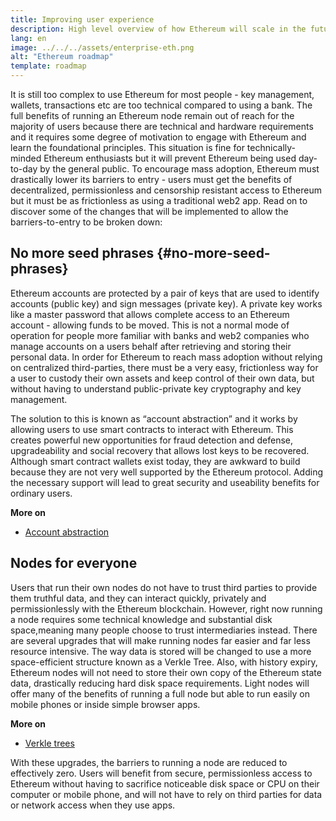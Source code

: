 ```yaml
---
title: Improving user experience
description: High level overview of how Ethereum will scale in the future
lang: en
image: ../../../assets/enterprise-eth.png
alt: "Ethereum roadmap"
template: roadmap
---
```


It is still too complex to use Ethereum for most people - key management, wallets, transactions etc are too technical compared to using a bank. The full benefits of running an Ethereum node remain out of reach for the majority of users because there are technical and hardware requirements and it requires some degree of motivation to engage with Ethereum and learn the foundational principles. This situation is fine for technically-minded Ethereum enthusiasts but it will prevent Ethereum being used day-to-day by the general public. To encourage mass adoption, Ethereum must drastically lower its barriers to entry - users must get the benefits of decentralized, permissionless and censorship resistant access to Ethereum but it must be as frictionless as using a traditional web2 app. Read on to discover some of the changes that will be implemented to allow the barriers-to-entry to be broken down:

## No more seed phrases {#no-more-seed-phrases}

Ethereum accounts are protected by a pair of keys that are used to identify accounts (public key) and sign messages (private key). A private key works like a master password that allows complete access to an Ethereum account - allowing funds to be moved. This is not a normal mode of operation for people more familiar with banks and web2 companies who manage accounts on a users behalf after retrieving and storing their personal data. In order for Ethereum to reach mass adoption without relying on centralized third-parties, there must be a very easy, frictionless way for a user to custody their own assets and keep control of their own data, but without having to understand public-private key cryptography and key management.

The solution to this is known as “account abstraction” and it works by allowing users to use smart contracts to interact with Ethereum. This creates powerful new opportunities for fraud detection and defense, upgradeability and social recovery that allows lost keys to be recovered. Although smart contract wallets exist today, they are awkward to build because they are not very well supported by the Ethereum protocol. Adding the necessary support will lead to great security and useability benefits for ordinary users.

**More on**

- [Account abstraction](./account-abstraction)

## Nodes for everyone

Users that run their own nodes do not have to trust third parties to provide them truthful data, and they can interact quickly, privately and permissionlessly with the Ethereum blockchain. However, right now running a node requires some technical knowledge and substantial disk space,meaning many people choose to trust intermediaries instead. There are several upgrades that will make running nodes far easier and far less resource intensive. The way data is stored will be changed to use a more space-efficient structure known as a Verkle Tree. Also, with history expiry, Ethereum nodes will not need to store their own copy of the Ethereum state data, drastically reducing hard disk space requirements. Light nodes will offer many of the benefits of running a full node but able to run easily on mobile phones or inside simple browser apps.

**More on**

- [Verkle trees](./verkle-trees)

With these upgrades, the barriers to running a node are reduced to effectively zero. Users will benefit from secure, permissionless access to Ethereum without having to sacrifice noticeable disk space or CPU on their computer or mobile phone, and will not have to rely on third parties for data or network access when they use apps.
